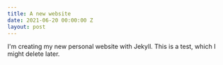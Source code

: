 ```yaml
---
title: A new website
date: 2021-06-20 00:00:00 Z
layout: post
---
```


I'm creating my new personal website with Jekyll. This is a test, which I might delete later.
